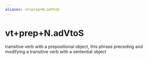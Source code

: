 ```yaml
---
aliases: vt+prep+N.adVtoS
---
```

# vt+prep+N.adVtoS

transitive verb with a prepositional object, this phrase preceding and modifying a transitive verb with a sentential object
